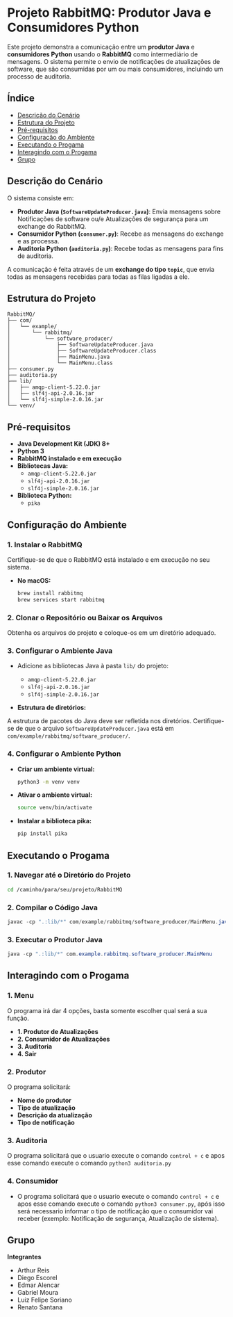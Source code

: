 # Projeto RabbitMQ: Produtor Java e Consumidores Python

Este projeto demonstra a comunicação entre um **produtor Java** e **consumidores Python** usando o **RabbitMQ** como intermediário de mensagens. O sistema permite o envio de notificações de atualizações de software, que são consumidas por um ou mais consumidores, incluindo um processo de auditoria.

## Índice

- [Descrição do Cenário](#descrição-do-cenário)
- [Estrutura do Projeto](#estrutura-do-projeto)
- [Pré-requisitos](#pré-requisitos)
- [Configuração do Ambiente](#configuração-do-ambiente)
- [Executando o Progama](#executando-o-progama)
- [Interagindo com o Progama](#interagindo-com-o-progama)
- [Grupo](#grupo)



## Descrição do Cenário

O sistema consiste em:

- **Produtor Java (`SoftwareUpdateProducer.java`)**: Envia mensagens sobre Notificações de software ou/e Atualizações de segurança  para um exchange do RabbitMQ.
- **Consumidor Python (`consumer.py`)**: Recebe as mensagens do exchange e as processa.
- **Auditoria Python (`auditoria.py`)**: Recebe todas as mensagens para fins de auditoria.

A comunicação é feita através de um **exchange do tipo `topic`**, que envia todas as mensagens recebidas para todas as filas ligadas a ele.

## Estrutura do Projeto
```plaintext
RabbitMQ/
├── com/
│   └── example/
│       └── rabbitmq/
│           └── software_producer/
│               ├── SoftwareUpdateProducer.java
│               ├── SoftwareUpdateProducer.class
│               ├── MainMenu.java
│               └── MainMenu.class
├── consumer.py
├── auditoria.py
├── lib/
│   ├── amqp-client-5.22.0.jar
│   ├── slf4j-api-2.0.16.jar
│   └── slf4j-simple-2.0.16.jar
└── venv/
```

## Pré-requisitos

- **Java Development Kit (JDK) 8+**
- **Python 3**
- **RabbitMQ instalado e em execução**
- **Bibliotecas Java:**
  - `amqp-client-5.22.0.jar`
  - `slf4j-api-2.0.16.jar`
  - `slf4j-simple-2.0.16.jar`
- **Biblioteca Python:**
  - `pika`

## Configuração do Ambiente

### 1. Instalar o RabbitMQ

Certifique-se de que o RabbitMQ está instalado e em execução no seu sistema.

- **No macOS:**

  ```bash
  brew install rabbitmq
  brew services start rabbitmq
  ```
  
### 2. Clonar o Repositório ou Baixar os Arquivos

Obtenha os arquivos do projeto e coloque-os em um diretório adequado.

### 3. Configurar o Ambiente Java
- Adicione as bibliotecas Java à pasta `lib/` do projeto:
  - `amqp-client-5.22.0.jar`
  - `slf4j-api-2.0.16.jar`
  - `slf4j-simple-2.0.16.jar`

- **Estrutura de diretórios:**

A estrutura de pacotes do Java deve ser refletida nos diretórios. Certifique-se de que o arquivo `SoftwareUpdateProducer.java` está em `com/example/rabbitmq/software_producer/`.

### 4. Configurar o Ambiente Python
- **Criar um ambiente virtual:**
  ```bash
  python3 -m venv venv
  ```
  
- **Ativar o ambiente virtual:**
  ```bash
  source venv/bin/activate
  ```

- **Instalar a biblioteca pika:**
  ```bash
  pip install pika
  ```
  
## Executando o Progama
### 1. Navegar até o Diretório do Projeto
  
  ```bash
  cd /caminho/para/seu/projeto/RabbitMQ
  ```

### 2. Compilar o Código Java
  ```java
  javac -cp ".:lib/*" com/example/rabbitmq/software_producer/MainMenu.java
```

### 3. Executar o Produtor Java
  ```java
  java -cp ".:lib/*" com.example.rabbitmq.software_producer.MainMenu
```

## Interagindo com o Progama
### 1. Menu
O programa irá dar 4 opções, basta somente escolher qual será a sua função.
- **1. Produtor de Atualizações**
- **2. Consumidor de Atualizações**
- **3. Auditoria**
- **4. Sair**

### 2. Produtor
O programa solicitará:

- **Nome do produtor**
- **Tipo de atualização** 
- **Descrição da atualização**
- **Tipo de notificação**

### 3. Auditoria
O programa solicitará que o usuario execute o comando `control + c` e apos esse comando execute o comando `python3 auditoria.py`

### 4. Consumidor
- O programa solicitará que o usuario execute o comando `control + c` e apos esse comando execute o comando `python3 consumer.py`, após isso será necessario informar o tipo de notificação que o consumidor vai receber (exemplo: Notificação de segurança, Atualização de sistema).

## Grupo
**Integrantes**
- Arthur Reis
- Diego Escorel
- Edmar Alencar
- Gabriel Moura
- Luiz Felipe Soriano 
- Renato Santana